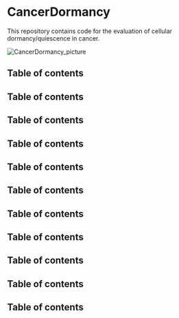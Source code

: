 # CancerDormancy

This repository contains code for the evaluation of cellular dormancy/quiescence in cancer.

![CancerDormancy_picture](https://user-images.githubusercontent.com/51481454/141082122-c3711ca2-1c96-4853-bb46-589356403996.png)

## Table of contents

## Table of contents

## Table of contents

## Table of contents

## Table of contents

## Table of contents

## Table of contents

## Table of contents

## Table of contents

## Table of contents

## Table of contents


